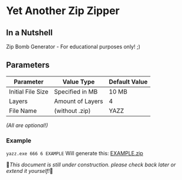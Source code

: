 # Yet Another Zip Zipper
## In a Nutshell
Zip Bomb Generator - For educational purposes only! ;)
## Parameters
| Parameter         | Value Type     | Default Value |
| ----------------- | -------------- | ------------- |
| Initial File Size | Specified in MB| 10 MB         |
| Layers            | Amount of Layers | 4             |
| File Name         | (without .zip) | YAZZ          |

<i>(All are optional!)</i>

### Example
`yazz.exe 666 6 EXAMPLE`
Will generate this: [EXAMPLE.zip](./EXAMPLE.zip)

🚧<i>This document is still under construction. please check back later or extend it yourself!</i>🚧
